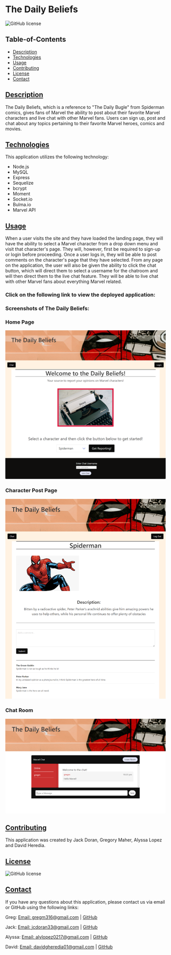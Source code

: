 # The Daily Beliefs

![GitHub license](https://img.shields.io/badge/license-MIT-blue.svg)

## Table-of-Contents

- [Description](#description)
- [Technologies](#technologies)
- [Usage](#usage)
- [Contributing](#contributing)
- [License](#license)
- [Contact](#contact)

## [Description](#table-of-contents)

The Daily Beliefs, which is a reference to "The Daily Bugle" from Spiderman comics, gives fans of Marvel the ability to post about their favorite Marvel characters and live chat with other Marvel fans. Users can sign up, post and chat about any topics pertaining to their favorite Marvel heroes, comics and movies. 

## [Technologies](#table-of-contents)
This application utilizes the following technology:
- Node.js
- MySQL
- Express
- Sequelize
- bcrypt
- Moment
- Socket.io
- Bulma.io
- Marvel API

## [Usage](#table-of-contents)

When a user visits the site and they have loaded the landing page, they will have the ability to select a Marvel character from a drop down menu and visit that character's page. They will, however, first be required to sign-up or login before proceeding. Once a user logs in, they will be able to post comments on the character's page that they have selected. From any page on the application, the user will also be given the ability to click the chat button, which will direct them to select a username for the chatroom and will then direct them to the live chat feature. They will be able to live chat with other Marvel fans about everything Marvel related.   

### **Click on the following link to view the deployed application:** 

### **Screenshots of The Daily Beliefs:**

### Home Page
![Home Page](./public/css/images/home-page.png)

### Character Post Page
![Spiderman Page](./public/css/images/spiderman-page.png)

### Chat Room
![Chat Page](./public/css/images/chat-page.png)

## [Contributing](#table-of-contents)
This application was created by Jack Doran, Gregory Maher, Alyssa Lopez and David Heredia.

## [License](#table-of-contents)

![GitHub license](https://img.shields.io/badge/license-MIT-blue.svg)

## [Contact](#table-of-contents)

If you have any questions about this application, please contact us via email or GitHub using the following links:

Greg: 
[Email: gregm316@gmail.com](mailto:gregm316@gmail.com) | [GitHub](https://github.com/Gregm316)

Jack:
[Email: jcdoran33@gmail.com](mailto:jcdoran33@gmail.com) | [GitHub](https://github.com/jcdoran33)

Alyssa:
[Email: alylopez0217@gmail.com](mailto:alylopez0217@gmail.com) | [GitHub](https://github.com/AlyLopez02)

David:
[Email: davidgheredia01@gmail.com](mailto:davidgheredia01@gmail.com) | [GitHub](https://github.com/HerediaDavid)
